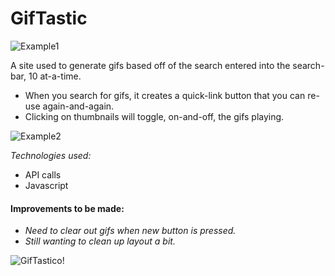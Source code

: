 # GifTastic


![Example1](https://jonmeidell.github.io/GifTastic/assets/images/example1.PNG)

A site used to generate gifs based off of the search entered into the search-bar, 10 at-a-time.
  * When you search for gifs, it creates a quick-link button that you can re-use again-and-again.
  * Clicking on thumbnails will toggle, on-and-off, the gifs playing.

![Example2](https://jonmeidell.github.io/GifTastic/assets/images/example2.PNG)

_Technologies used:_
  * API calls
  * Javascript

#### Improvements to be made:
  * _Need to clear out gifs when new button is pressed._
  * _Still wanting to clean up layout a bit._
      
![GifTastico!](https://jonmeidell.github.io/GifTastic/assets/images/readme.gif)

